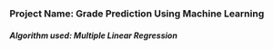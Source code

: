<h3>Project Name: Grade Prediction Using Machine Learning</h3>
<h5>Algorithm used: Multiple Linear Regression</h5>
